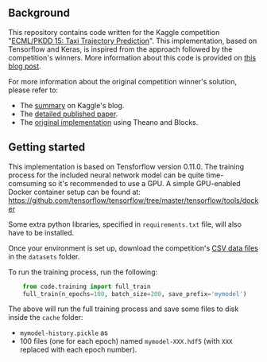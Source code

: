 Background
----------

This repository contains code written for the Kaggle competition "[ECML/PKDD 15: Taxi Trajectory Prediction](https://www.kaggle.com/c/pkdd-15-predict-taxi-service-trajectory-i)".
This implementation, based on Tensorflow and Keras, is inspired from the approach followed by the competition's winners. More information about this code is provided on [this blog post]().

For more information about the original competition winner's solution, please refer to:
- The [summary](http://blog.kaggle.com/2015/07/27/taxi-trajectory-winners-interview-1st-place-team-%F0%9F%9A%95/) on Kaggle's blog.
- The [detailed published paper](https://arxiv.org/abs/1508.00021).
- The [original implementation](https://github.com/adbrebs/taxi) using Theano and Blocks.

Getting started
---------------

This implementation is based on Tensforflow version 0.11.0. The training process for the included neural network model
can be quite time-comsuming so it's recommended to use a GPU. A simple GPU-enabled Docker container setup can be found
at: https://github.com/tensorflow/tensorflow/tree/master/tensorflow/tools/docker

Some extra python libraries, specified in `requirements.txt` file, will also have to be installed.

Once your environment is set up, download the competition's [CSV data files](https://www.kaggle.com/c/pkdd-15-predict-taxi-service-trajectory-i/data)
in the `datasets` folder.

To run the training process, run the following:

```python
    from code.training import full_train
    full_train(n_epochs=100, batch_size=200, save_prefix='mymodel')
```

The above will run the full training process and save some files to disk inside the `cache` folder:

- `mymodel-history.pickle` as
- 100 files (one for each epoch) named `mymodel-XXX.hdf5` (with `XXX` replaced with each epoch number).
